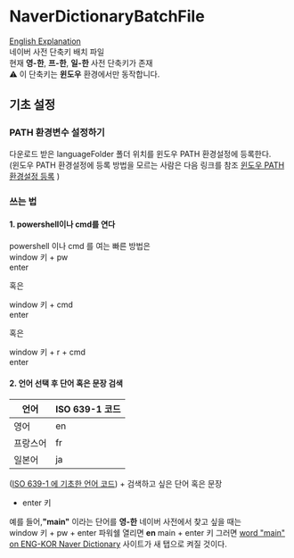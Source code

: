 # NaverDictionaryBatchFile
[English Explanation](README.md)  
네이버 사전 단축키 배치 파일  
현재 **영-한**, **프-한**, **일-한** 사전 단축키가 존재  
:warning: 이 단축키는 **윈도우** 환경에서만 동작합니다.

## 기초 설정
### PATH 환경변수 설정하기
다운로드 받은 languageFolder 폴더 위치를 윈도우 PATH 환경설정에 등록한다.  
(윈도우 PATH 환경설정에 등록 방법을 모르는 사람은 다음 링크를 참조
[윈도우 PATH 환경설정 등록](https://www.opentechguides.com/how-to/article/windows-10/113/windows-10-set-path.html) )  

### 쓰는 법
#### 1. powershell이나 cmd를 연다
powershell 이나 cmd 를 여는 빠른 방법은  
window 키 + pw  
enter  

혹은  

window 키 + cmd  
enter  

혹은  

window 키 + r + cmd  
enter

#### 2. 언어 선택 후 단어 혹은 문장 검색

| 언어 | ISO 639-1 코드 |
|---|---|
| 영어 | en |
| 프랑스어 | fr |
| 일본어 | ja |

([ISO 639-1 에 기초한 언어 코드](https://en.wikipedia.org/wiki/ISO_639-1)) + 검색하고 싶은 단어 혹은 문장  
+ enter 키  

예를 들어,**"main"** 이라는 단어를 **영-한** 네이버 사전에서 찾고 싶을 때는  
window 키 + pw + enter 
파워쉘 열리면
**en** main + enter 키
그러면 [word "main" on ENG-KOR Naver Dictionary](https://en.dict.naver.com/#/search?range=all&query=main) 사이트가 새 탭으로 켜질 것이다. 
